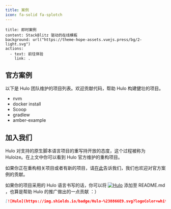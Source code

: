 ```yaml
---
title: 案例
icon: fa-solid fa-splotch
---
```


```component VPBanner
title: 即时案例
content: StackBlitz 驱动的在线模板
background: url("https://theme-hope-assets.vuejs.press/bg/2-light.svg")
actions:
  - text: 前往体验
    link: .
```

## 官方案例

以下是 Hulo 团队维护的项目列表。欢迎贡献代码，帮助 Hulo 构建健壮的项目。

* nvm
* docker install
* Scoop
* gradlew
* amber-example

## 加入我们

Hulo 对支持的原生脚本语言项目的重写持开放的态度，这个过程被称为 Huloize。在上文中你可以看到 Hulo 官方维护的重构项目。

如果你正在重构相关项目或者有新的项目，请[在此](https://github.com/hulo-lang/awesome)告诉我们，我们也欢迎对官方案例的贡献。

如果你的项目采用的 Hulo 语言书写的话，你可以将 [![Hulo](https://img.shields.io/badge/Hulo-%238866E9.svg?logoColor=white&style=for-the-badge)](https://github.com/hulo-lang/hulo) 添加至 README.md ，也算是帮助 Hulo 的推广做出的一点贡献 ：）


```md :no-line-numbers title="README.md"
[![Hulo](https://img.shields.io/badge/Hulo-%238866E9.svg?logoColor=white&style=for-the-badge)](https://github.com/hulo-lang/hulo)
```

